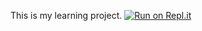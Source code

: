 This is my learning project.
[![Run on Repl.it](https://repl.it/badge/github/sofiakn/pycoding)](https://repl.it/github/sofiakn/pycoding)